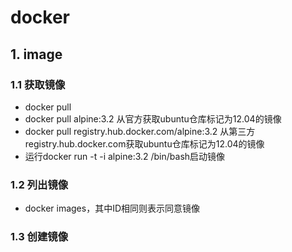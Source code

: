 # docker 

## 1. image

### 1.1 获取镜像
- docker pull
- docker pull alpine:3.2 从官方获取ubuntu仓库标记为12.04的镜像
- docker pull registry.hub.docker.com/alpine:3.2 从第三方registry.hub.docker.com获取ubuntu仓库标记为12.04的镜像
- 运行docker run -t -i alpine:3.2 /bin/bash启动镜像

### 1.2 列出镜像
- docker images，其中ID相同则表示同意镜像

### 1.3 创建镜像
  